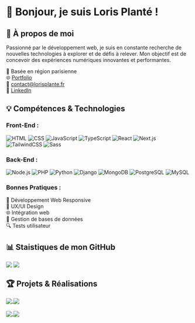 # 👋 Bonjour, je suis Loris Planté !

## 🚀 À propos de moi

Passionné par le développement web, je suis en constante recherche de nouvelles technologies à explorer et de défis à relever. Mon objectif est de concevoir des expériences numériques innovantes et performantes.

📍 Basée en région parisienne  
🌐 [Portfolio](https://lorisplante.fr)  
📧 contact@lorisplante.fr  
🔗 [LinkedIn](https://www.linkedin.com/in/loris-planté/)

## 💡 Compétences & Technologies

### Front-End :

![HTML](https://img.shields.io/badge/HTML-E34F26?style=flat-square&logo=html5&logoColor=white&style=flat)
![CSS](https://img.shields.io/badge/CSS-1572B6?style=flat-square&logo=css3&logoColor=white&style=flat)
![JavaScript](https://img.shields.io/badge/JavaScript-F7DF1E?style=flat-square&logo=javascript&logoColor=black&style=flat)
![TypeScript](https://img.shields.io/badge/TypeScript-3178C6?logo=typescript&logoColor=white&style=flat)
![React](https://img.shields.io/badge/React-61DAFB?style=flat-square&logo=react&logoColor=black)
![Next.js](https://img.shields.io/badge/Next.js-000000?logo=next.js&logoColor=white&style=flat)
![TailwindCSS](https://img.shields.io/badge/TailwindCSS-06B6D4?logo=tailwindcss&logoColor=white&style=flat)
![Sass](https://img.shields.io/badge/Sass-CC6699?logo=sass&logoColor=white&style=flat)

### Back-End :

![Node.js](https://img.shields.io/badge/Node.js-339933?style=flat-square&logo=nodedotjs&logoColor=white&style=flat)
![PHP](https://img.shields.io/badge/PHP-777BB4?style=flat-square&logo=php&logoColor=white&style=flat)
![Python](https://img.shields.io/badge/Python-3776AB?style=flat-square&logo=python&logoColor=white&style=flat)
![Django](https://img.shields.io/badge/Django-092E20?style=flat-square&logo=django&logoColor=white&style=flat)
![MongoDB](https://img.shields.io/badge/MongoDB-47A248?style=flat-square&logo=mongodb&logoColor=white&style=flat)
![PostgreSQL](https://img.shields.io/badge/PostgreSQL-336791?style=flat-square&logo=postgresql&logoColor=white&style=flat)
![MySQL](https://img.shields.io/badge/MySQL-4479A1?style=flat-square&logo=mysql&logoColor=white&style=flat)

### Bonnes Pratiques :

📱 Développement Web Responsive     
🎨 UX/UI Design     
🌐 Intégration web      
💾 Gestion de bases de données      
🔍 Tests utilisateur        

## 📊 Staistiques de mon GitHub

<p><img align="center" src="https://github-readme-stats.vercel.app/api?username=LorisPlante&show_icons=true&theme=default" />
<img align="center" src="https://github-readme-stats.vercel.app/api/top-langs/?username=LorisPlante&layout=compact" /></p>

## 🏆 Projets & Réalisations

<a href="https://test2.lorisplante.fr" target="_blank">
  <img align="center" src="https://github-readme-stats.vercel.app/api/pin/?username=LorisPlante&repo=hotel-chartres&theme=buefy" />
</a>
<a href="https://urbanroots.vercel.app" target="_blank">
  <img align="center" src="https://github-readme-stats.vercel.app/api/pin/?username=LorisPlante&repo=urbanRoot&theme=buefy" />
</a>
<br>
<br>
<a href="https://relation-promptee.lorisplante.fr" target="_blank">
  <img align="center" src="https://github-readme-stats.vercel.app/api/pin/?username=LorisPlante&repo=relation-promptee&theme=buefy" />
</a>
<a href="https://active-gaming.lorisplante.fr" target="_blank">
  <img align="center" src="https://github-readme-stats.vercel.app/api/pin/?username=LorisPlante&repo=compet-activeGaming&theme=buefy" />
</a>
